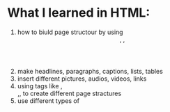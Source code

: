 # What I learned in HTML:

1. how to biuld page structour by using <header>, <body>,<footer>
2. make headlines, paragraphs, captions, lists, tables
3. insert different pictures, audios, videos, links
4. using tags like <sections>,<div>,<aritcle>,<fieldside> to create different page stractures
5. use different types of <insert> 
